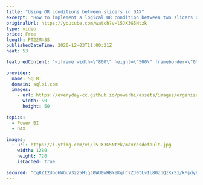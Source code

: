 ```yaml
---
title: "Using OR conditions between slicers in DAX"
excerpt: "How to implement a logical OR condition between two slicers of a Power BI report, or of a PivotTable in Excel. By default, when relying on more than one slicer they are considered in an AND condition. This video+article explains how to change this behavior using DAX.  Article and sample download: https://sql.bi/66373?aff=yt"
originalUrl: https://youtube.com/watch?v=l5JX3G5Ntzk
type: video
price: Free
length: PT22M43S
publishedDateTime: 2020-12-03T11:00:21Z
heat: 53

featuredContent: "<iframe width=\"800\" height=\"500\" frameborder=\"0\" src=\"https://www.youtube.com/embed/l5JX3G5Ntzk\" allow=\"accelerometer; autoplay; encrypted-media; gyroscope; picture-in-picture\" allowfullscreen></iframe>"

provider:
  name: SQLBI
  domain: sqlbi.com
  images:
    - url: https://everyday-cc.github.io/powerbi/assets/images/organizations/sqlbi.com-50x50.jpg
      width: 50
      height: 50

topics:
  - Power BI
  - DAX

images:
  - url: https://i.ytimg.com/vi/l5JX3G5Ntzk/maxresdefault.jpg
    width: 1280
    height: 720
    isCached: true

secured: "CqRZI2dod6WGuV32z5HjgJ0WU0wHBYeKglCsZJ0tLvIL80zbQzKxS1/kMjdyB1wIyxLwEVfQCaYO3EQDhc5+jJIKKxevtramFLAdxPyyAsotNV5nxa1acc+4cz5aj1BUSTYNLUdefSerFsx6cTbiXDoaEA736RzUsicONvI7+aHUpWtsydgHhCDssvaYn8lH4ZfTP0lHef5FgVjEXFmcchReiH0g5439tE/cYPSndGnnDGtRKrolqTkvxRVzzkFrCYttzwnfYyjhAkRiNfKbLFW/8Z0F3T87Xojcd5Vbs62MlBTciMXvsOvs7JeTVX2oK9Y+q89wa9o8EICKe8D3lkdD5qyY/3a46mLF5JGzwyvm8S+hzckOXFHVJ77lDgvLGnLpmFBM3cMRRLkOebY2kVLvJ3sn6qK7TIn17iEFoM0=;7Gu+rKsITDpS15D77LbExA=="
---
```


